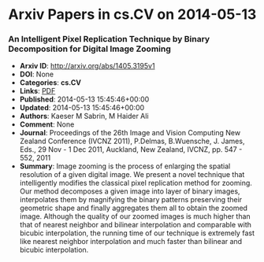 # Arxiv Papers in cs.CV on 2014-05-13
### An Intelligent Pixel Replication Technique by Binary Decomposition for Digital Image Zooming
- **Arxiv ID**: http://arxiv.org/abs/1405.3195v1
- **DOI**: None
- **Categories**: **cs.CV**
- **Links**: [PDF](http://arxiv.org/pdf/1405.3195v1)
- **Published**: 2014-05-13 15:45:46+00:00
- **Updated**: 2014-05-13 15:45:46+00:00
- **Authors**: Kaeser M Sabrin, M Haider Ali
- **Comment**: None
- **Journal**: Proceedings of the 26th Image and Vision Computing New Zealand
  Conference (IVCNZ 2011), P.Delmas, B.Wuensche, J. James, Eds., 29 Nov - 1 Dec
  2011, Auckland, New Zealand, IVCNZ, pp. 547 - 552, 2011
- **Summary**: Image zooming is the process of enlarging the spatial resolution of a given digital image. We present a novel technique that intelligently modifies the classical pixel replication method for zooming. Our method decomposes a given image into layer of binary images, interpolates them by magnifying the binary patterns preserving their geometric shape and finally aggregates them all to obtain the zoomed image. Although the quality of our zoomed images is much higher than that of nearest neighbor and bilinear interpolation and comparable with bicubic interpolation, the running time of our technique is extremely fast like nearest neighbor interpolation and much faster than bilinear and bicubic interpolation.



